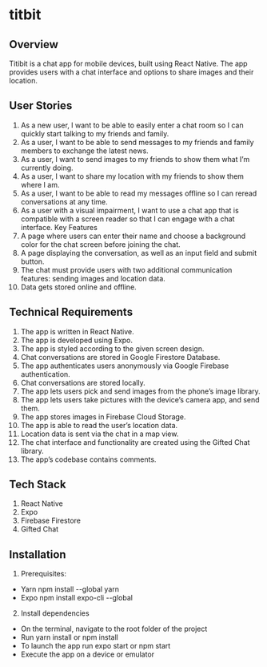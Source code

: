 # titbit
## Overview

Titibit is a chat app for mobile devices, built using React Native. The app 
provides users with a chat interface and options to share images and their
location.

## User Stories
1. As a new user, I want to be able to easily enter a chat room so I can quickly start talking to my
friends and family.
2. As a user, I want to be able to send messages to my friends and family members to exchange
the latest news.
3. As a user, I want to send images to my friends to show them what I’m currently doing.
4. As a user, I want to share my location with my friends to show them where I am.
5. As a user, I want to be able to read my messages offline so I can reread conversations at any
time.
6. As a user with a visual impairment, I want to use a chat app that is compatible with a screen
reader so that I can engage with a chat interface.
Key Features
7. A page where users can enter their name and choose a background color for the chat screen
before joining the chat.
8. A page displaying the conversation, as well as an input field and submit button.
9. The chat must provide users with two additional communication features: sending images
and location data.
10. Data gets stored online and offline. 

## Technical Requirements
1. The app is written in React Native.
2. The app is developed using Expo.
3. The app is styled according to the given screen design.
4. Chat conversations are stored in Google Firestore Database.
5. The app authenticates users anonymously via Google Firebase authentication.
6. Chat conversations are stored locally.
7. The app lets users pick and send images from the phone’s image library.
8. The app lets users take pictures with the device’s camera app, and send them.
9. The app stores images in Firebase Cloud Storage.
10. The app is able to read the user’s location data.
11. Location data is sent via the chat in a map view.
12. The chat interface and functionality are created using the Gifted Chat library.
13. The app’s codebase contains comments.

## Tech Stack
1. React Native
2. Expo
3. Firebase Firestore
4. Gifted Chat

## Installation

1. Prerequisites:
- Yarn npm install --global yarn
- Expo npm install expo-cli --global

2. Install dependencies
- On the terminal, navigate to the root folder of the project
- Run yarn install or npm install
- To launch the app run expo start or npm start
- Execute the app on a device or emulator



